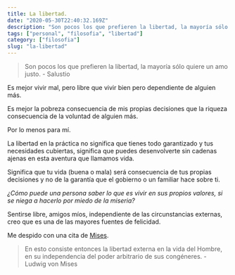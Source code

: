 ```yaml
---
title: La libertad.
date: "2020-05-30T22:40:32.169Z"
description: "Son pocos los que prefieren la libertad, la mayoría sólo quiere un amo justo"
tags: ["personal", "filosofia", "libertad"]
category: ["filosofia"]
slug: "la-libertad"
---
```


> Son pocos los que prefieren la libertad, la mayoría sólo quiere un amo justo. - Salustio

Es mejor vivir mal, pero libre que vivir bien pero dependiente de alguien más.

Es mejor la pobreza consecuencia de mis propias decisiones que la riqueza consecuencia de la voluntad de alguien más.

Por lo menos para mí.

La libertad en la práctica no significa que tienes todo garantizado y tus necesidades cubiertas, significa que puedes desenvolverte sin cadenas ajenas en esta aventura que llamamos vida.

Significa que tu vida (buena o mala) será consecuencia de tus propias decisiones y no de la garantía que el gobierno o un familiar hace sobre ti.

_¿Cómo puede una persona saber lo que es vivir en sus propios valores, si se niega a hacerlo por miedo de la miseria?_

Sentirse libre, amigos míos, independiente de las circunstancias externas, creo que es una de las mayores fuentes de felicidad.

Me despido con una cita de [Mises](https://www.youtube.com/watch?v=ocgHUN6fRYU).

> En esto consiste entonces la libertad externa en la vida del Hombre, en su independencia del poder arbitrario de sus congéneres. - Ludwig von Mises
